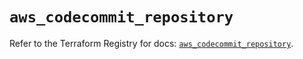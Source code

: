 # `aws_codecommit_repository`

Refer to the Terraform Registry for docs: [`aws_codecommit_repository`](https://registry.terraform.io/providers/hashicorp/aws/5.43.0/docs/resources/codecommit_repository).
